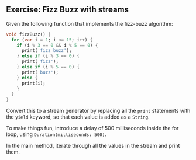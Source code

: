 ## Exercise: Fizz Buzz with streams

Given the following function that implements the fizz-buzz algorithm:

```dart
void fizzBuzz() {
  for (var i = 1; i <= 15; i++) {
    if (i % 3 == 0 && i % 5 == 0) {
      print('fizz buzz');
    } else if (i % 3 == 0) {
      print('fizz');
    } else if (i % 5 == 0) {
      print('buzz');
    } else {
      print(i);
    }
  }
}
```

Convert this to a stream generator by replacing all the `print` statements with the `yield` keyword, so that each value is added as a `String`.

To make things fun, introduce a delay of 500 milliseconds inside the for loop, using `Duration(milliseconds: 500)`.

In the main method, iterate through all the values in the stream and print them.